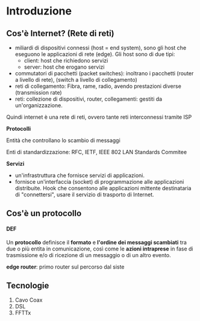 # Introduzione

## Cos'è Internet? (Rete di reti)

- miliardi di dispositivi connessi (host = end system), sono gli host che eseguono le applicazioni di rete (edge). Gli host sono di due tipi:
    - client: host che richiedono servizi
    - server: host che erogano servizi
- commutatori di pacchetti (packet switches): inoltrano i pacchetti (router a livello di rete), (switch a livello di collegamento)
- reti di collegamento: Fibra, rame, radio, avendo prestazioni diverse (transmission rate) 
- reti: collezione di dispositivi, router, collegamenti: gestiti da un'organizzazione.

Quindi internet è una rete di reti, ovvero tante reti interconnessi tramite ISP

**Protocolli**

Entità che controllano lo scambio di messaggi 

Enti di standardizzazione: RFC, IETF, IEEE 802 LAN Standards Commitee

**Servizi**

- un'infrastruttura che fornisce servizi di applicazioni. 
- fornisce un'interfaccia (socket) di programmazione alle applicazioni distribuite. Hook che consentono alle applicazioni mittente
  destinataria di "connettersi", usare il servizio di trasporto di Internet.

## Cos'è un protocollo

#### DEF
Un **protocollo** definisce il **formato** e **l'ordine dei messaggi scambiati** tra due o più entita in comunicazione, così
come le **azioni intraprese** in fase di trasmissione e/o di ricezione di un messaggio o di un altro evento.

**edge router**: primo router sul percorso dal siste

## Tecnologie

1. Cavo Coax
2. DSL
3. FFTTx
















